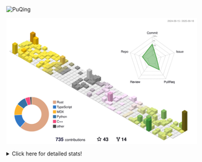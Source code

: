 ![PuQing](https://user-images.githubusercontent.com/27223114/171565019-9a56fae6-b08b-421f-99db-7e830da42371.png)

![](./profile-3d-contrib/profile-season-animate.svg)

<details>
<summary>Click here for detailed stats!</summary>

<!--START_SECTION:waka-->
![Lines of code](https://img.shields.io/badge/From%20Hello%20World%20I%27ve%20Written-2.7%20million%20lines%20of%20code-blue)

**🐱 My GitHub Data** 

> 📦 455.8 kB Used in GitHub's Storage 
 > 
> 🏆 494 Contributions in the Year 2025
 > 
> 🚫 Not Opted to Hire
 > 
> 📜 35 Public Repositories 
 > 
> 🔑 35 Private Repositories 
 > 
**I'm an Early 🐤** 

```text
🌞 Morning                1007 commits        ██░░░░░░░░░░░░░░░░░░░░░░░   09.39 % 
🌆 Daytime                4623 commits        ███████████░░░░░░░░░░░░░░   43.13 % 
🌃 Evening                2885 commits        ███████░░░░░░░░░░░░░░░░░░   26.91 % 
🌙 Night                  2204 commits        █████░░░░░░░░░░░░░░░░░░░░   20.56 % 
```


📊 **This Week I Spent My Time On** 

```text
💬 Programming Languages: 
Swift                    12 hrs 18 mins      ████████████████░░░░░░░░░   65.59 % 
Python                   5 hrs 16 mins       ███████░░░░░░░░░░░░░░░░░░   28.14 % 
JSON                     25 mins             █░░░░░░░░░░░░░░░░░░░░░░░░   02.29 % 
Markdown                 21 mins             ░░░░░░░░░░░░░░░░░░░░░░░░░   01.94 % 
Makefile                 12 mins             ░░░░░░░░░░░░░░░░░░░░░░░░░   01.13 % 

🔥 Editors: 
VS Code                  18 hrs 42 mins      █████████████████████████   99.71 % 
Obsidian                 3 mins              ░░░░░░░░░░░░░░░░░░░░░░░░░   00.29 % 

💻 Operating System: 
Mac                      12 hrs 37 mins      █████████████████░░░░░░░░   67.27 % 
Linux                    6 hrs 8 mins        ████████░░░░░░░░░░░░░░░░░   32.72 % 
WSL                      0 secs              ░░░░░░░░░░░░░░░░░░░░░░░░░   00.01 % 
```


<!--END_SECTION:waka-->
</details>
